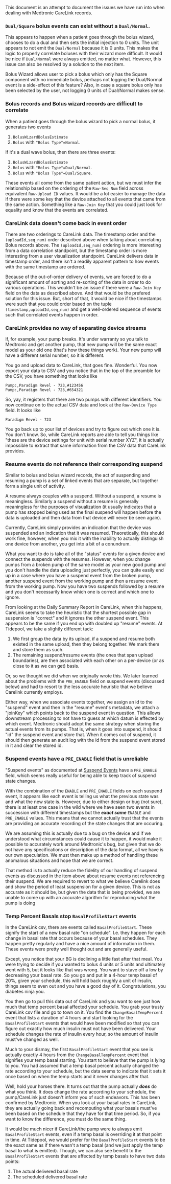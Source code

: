 This document is an attempt to document the issues we have run into when dealing with Medtronic CareLink records.

### `Dual/Square` bolus events can exist without a `Dual/Normal`.

This appears to happen when a patient goes through the bolus wizard, chooses to do a dual and then sets the initial injection to 0 units.  The unit appears to not emit the `Dual/Normal` because it is 0 units.  This makes the logic to properly correlate boluses with their wizard more difficult.  It would be nice if `Dual/Normal` were always emitted, no matter what.  However, this issue can also be resolved by a solution to the next item.

Bolus Wizard allows user to pick a bolus which only has the Square component with no immediate bolus, perhaps not logging the Dual/Normal event is a side-effect of this feature? Also, in case a square bolus only has been selected by the user, not logging 0 units of Dual/Normal makes sense. 

### Bolus records and Bolus wizard records are difficult to correlate

When a patient goes through the bolus wizard to pick a normal bolus, it generates two events

1. `BolusWizardBolusEstimate` 
2. `Bolus` with `"Bolus Type"=Normal`.

If it's a dual wave bolus, then there are three events:

1. `BolusWizardBolusEstimate` 
2. `Bolus` with `"Bolus Type"=Dual/Normal`.
3. `Bolus` with `"Bolus Type"=Dual/Square`.

These events all come from the same patient action, but we must infer the relationship based on the ordering of the `Raw-Seq Num` field across equivalent `Raw-Upload ID` values.  It would be a lot easier to manage the data if there were some key that the device attached to all events that came from the same action.  Something like a `Raw-Join Key` that you could just look for equality and know that the events are correlated.

### CareLink data doesn't come back in event order

There are two orderings to CareLink data.  The timestamp order and the `(uploadId,seq_num)` order described above when talking about correlating Bolus records above.  The `(uploadId,seq_num)` ordering is more interesting from a data correlation standpoint, but the timestamp order is more interesting from a user visualization standpoint.  CareLink delivers data in timestamp order, and there isn't a readily apparent pattern to how events with the same timestamp are ordered.

Because of the out-of-order delivery of events, we are forced to do a significant amount of sorting and re-sorting of the data in order to do various operations.  This wouldn't be an issue if there were a `Raw-Join Key` field on the data as described above.  And that would be the prefered solution for this issue.  But, short of that, it would be nice if the timestamps were such that you could order based on the tuple `(timestamp,uploadId,seq_num)` and get a well-ordered sequence of events such that correlated events happen in order.

### CareLink provides no way of separating device streams

If, for example, your pump breaks.  It's under warranty so you talk to Medtronic and get another pump, that new pump will be the same exact model as your old one (that's how these things work).  Your new pump will have a different serial number, so it is different.  

You go and upload data to CareLink, that goes fine.  Wonderful.  You now export your data to CSV and you notice that in the top of the preamble for the CSV, you have something that looks like

```
Pump:,Paradigm Revel - 723,#123456
Pump:,Paradigm Revel - 723,#654321
```

So, yay, it registers that there are two pumps with different identifiers.  You now continue on to the actual CSV data and look at the `Raw-Device Type` field.  It looks like

```
Paradigm Revel - 723
```

You go back up to your list of devices and try to figure out which one it is.  You don't know.  So, while CareLink reports are able to tell you things like "these are the device settings for unit with serial number XYZ", it is actually impossible to extract that same information from the CSV data that CareLink provides.

### Resume events do not reference their corresponding suspend

Similar to bolus and bolus wizard records, the act of suspending and resuming a pump is a set of linked events that are separate, but together form a single unit of activity.

A resume always couples with a suspend.  Without a suspend, a resume is meaningless.  Similarly a suspend without a resume is generally meaningless for the purposes of visualization (it usually indicates that a pump has stopped being used as the final suspend will happen before the data is uploaded and then data from that device will never be seen again).

Currently, CareLink simply provides an indication that the device was suspended and an indication that it was resumed.  Theoretically, this should work fine, however, when you mix it with the inability to actually distinguish one device from another, you get into a bit of a conundrum.  

What you want to do is take all of the "status" events for a given device and connect the suspends with the resumes.  However, when you change pumps from a broken pump of the same model as your new good pump and you don't handle the data uploading just perfectly, you can quite easily end up in a case where you have a suspend event from the broken pump, another suspend event from the working pump and then a resume event from the working pump.  Now you have two suspends followed by a resume and you don't necessarily know which one is correct and which one to ignore.

From looking at the Daily Summary Report in CareLink, when this happens, CareLink seems to take the heuristic that the shortest possible gap in suspension is "correct" and it ignores the other suspend event.  This appears to be the same if you end up with doubled up "resume" events.  At Tidepool, we take a slightly different tack:

1. We first group the data by its upload, if a suspend and resume both existed in the same upload, then they belong together.  We mark them and store them as such.
2. The remaining suspend/resume events (the ones that span upload boundaries), are then associated with each other on a per-device (or as close to it as we can get) basis.

Or, so we thought we did when we originally wrote this.  We later learned about the problems with the `PRE_ENABLE` field on suspend events (discussed below) and had to resort to the less accurate heuristic that we believe Carelink currently employs.

Either way, when we associate events together, we assign an id to the "suspend" event and then in the "resume" event's metadata, we attach a "joinKey" which points back to the suspend event in question.  This allows downstream processing to not have to guess at which datum is effected by which event.  Medtronic should adopt the same strategy when storing the actual events from its pumps.  That is, when it goes into suspend, it should "id" the suspend event and store that.  When it comes out of suspend, it should then generate an audit log with the id from the suspend event stored in it and clear the stored id.

### Suspend events have a `PRE_ENABLE` field that is unreliable

"Suspend events" as documented at [Suspend Events](./suspendEvents.md) have a `PRE_ENABLE` field, which seems really useful for being able to keep track of suspend state changes.

With the combination of the `ENABLE` and `PRE_ENABLE` fields on each suspend event, it appears like each event is telling us what the previous state was and what the new state is.  However, due to either design or bug (not sure), there is at least one case in the wild where we have seen two events in succession with different timestamps but the ***exact same*** `ENABLE` and `PRE_ENABLE` values.  This means that we cannot actually trust that the events are providing an accurate recording of the state changes that are occuring.

We are assuming this is actually due to a bug on the device and if we understood what circumstances could cause it to happen, it would make it possible to accurately work around Medtronic's bug, but given that we do not have any specifications or description of the data format, all we have is our own speculation.  We must then make up a method of handling these anomalous situations and hope that we are correct.

That method is to actually reduce the fidelity of our handling of suspend events as discussed in the item above about resume events not referencing their suspend.  We are required to revert to what we believe Carelink does and show the period of least suspension for a given device.  This is not as accurate as it should be, but given the data that is being provided, we are unable to come up with an accurate algorithm for reproducing what the pump is doing

### Temp Percent Basals stop `BasalProfileStart` events

In the CareLink csv, there are events called `BasalProfileStart`.  These signify the start of a new basal rate "on schedule".  I.e. they happen for each change in basal rate that occurs because of your basal schedules.  They happen pretty regularly and have a nice amount of information in them.  These events were pretty well thought out and are generally useful.

Except, you notice that your BG is declining a little fast after that meal.  You were trying to decide if you wanted to bolus 4 units or 5 units and ultimately went with 5, but it looks like that was wrong.  You want to stave off a low by decreasing your basal rate.  So you go and put in a 4-hour temp basal of 20%, given your schedule, this will hold back roughly a unit of insulin, things seem to even out and you have a good day of it.  Congratulations, you diabetes ninja you.

You then go to pull this data out of CareLink and you want to see just how much that temp percent basal affected your schedule.  You grab your trusty CareLink csv file and go to town on it.  You find the `ChangeBasalTempPercent` event that lists a duration of 4 hours and start looking for the `BasalProfileStart` events that would have been modified so that you can figure out exactly how much insulin must not have been delivered.  Your schedule changes the rate of insulin every hour, so the amount of insulin must've changed as well.

Much to your dismay, the first `BasalProfileStart` event that you see is actually exactly 4 hours from the `ChangeBasalTempPercent` event that signifies your temp basal starting.  You start to believe that the pump is lying to you.  You had assumed that a temp basal percent actually changed the rate according to your schedule, but the data seems to indicate that it sets it once based on when the temp starts and it never changes after that.

Well, hold your horses there.  It turns out that the pump actually ***does*** do what you think.  It does change the rate according to your schedule, the pump/CareLink just doesn't inform you of such endeavors.  This has been confirmed by Medtronic.  When you look at your basal rates in CareLink, they are actually going back and recomputing what your basals must've been based on the schedule that they have for that time period.  So, if you want to know the difference, you must do the same thing.

It would be much nicer if CareLink/the pump were to always emit `BasalProfileStart` events, even if a temp basal is overriding it at that point in time.  At Tidepool, we would prefer for the `BasalProfileStart` events to be the exact same as if there wasn't a temp basal (and we just apply the temp basal to what is emitted).  Though, we can also see benefit to the `BasalProfileStart` events that are affected by temp basals to have two data points:

1. The actual delivered basal rate
2. The scheduled delivered basal rate
